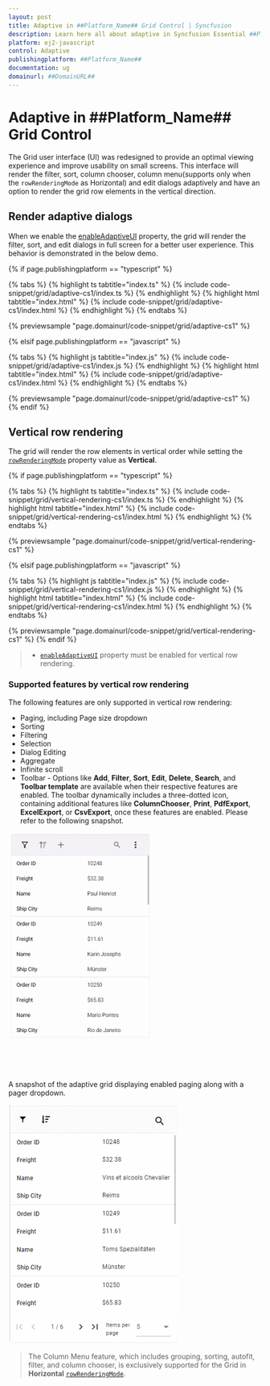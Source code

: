 ```yaml
---
layout: post
title: Adaptive in ##Platform_Name## Grid Control | Syncfusion
description: Learn here all about adaptive in Syncfusion Essential ##Platform_Name## Grid control, its elements and more.
platform: ej2-javascript
control: Adaptive 
publishingplatform: ##Platform_Name##
documentation: ug
domainurl: ##DomainURL##
---
```


# Adaptive in ##Platform_Name## Grid Control

The Grid user interface (UI) was redesigned to provide an optimal viewing experience and improve usability on small screens. This interface will render the filter, sort, column chooser, column menu(supports only when the `rowRenderingMode` as Horizontal) and edit dialogs adaptively and have an option to render the grid row elements in the vertical direction.

## Render adaptive dialogs

When we enable the [enableAdaptiveUI](../api/grid/#enableadaptiveui) property, the grid will render the filter, sort, and edit dialogs in full screen for a better user experience. This behavior is demonstrated in the below demo.

{% if page.publishingplatform == "typescript" %}

 {% tabs %}
{% highlight ts tabtitle="index.ts" %}
{% include code-snippet/grid/adaptive-cs1/index.ts %}
{% endhighlight %}
{% highlight html tabtitle="index.html" %}
{% include code-snippet/grid/adaptive-cs1/index.html %}
{% endhighlight %}
{% endtabs %}
        
{% previewsample "page.domainurl/code-snippet/grid/adaptive-cs1" %}

{% elsif page.publishingplatform == "javascript" %}

{% tabs %}
{% highlight js tabtitle="index.js" %}
{% include code-snippet/grid/adaptive-cs1/index.js %}
{% endhighlight %}
{% highlight html tabtitle="index.html" %}
{% include code-snippet/grid/adaptive-cs1/index.html %}
{% endhighlight %}
{% endtabs %}

{% previewsample "page.domainurl/code-snippet/grid/adaptive-cs1" %}
{% endif %}

## Vertical row rendering

The grid will render the row elements in vertical order while setting the [`rowRenderingMode`](../api/grid/rowRenderingMode/) property value as **Vertical**.

{% if page.publishingplatform == "typescript" %}

 {% tabs %}
{% highlight ts tabtitle="index.ts" %}
{% include code-snippet/grid/vertical-rendering-cs1/index.ts %}
{% endhighlight %}
{% highlight html tabtitle="index.html" %}
{% include code-snippet/grid/vertical-rendering-cs1/index.html %}
{% endhighlight %}
{% endtabs %}
        
{% previewsample "page.domainurl/code-snippet/grid/vertical-rendering-cs1" %}

{% elsif page.publishingplatform == "javascript" %}

{% tabs %}
{% highlight js tabtitle="index.js" %}
{% include code-snippet/grid/vertical-rendering-cs1/index.js %}
{% endhighlight %}
{% highlight html tabtitle="index.html" %}
{% include code-snippet/grid/vertical-rendering-cs1/index.html %}
{% endhighlight %}
{% endtabs %}

{% previewsample "page.domainurl/code-snippet/grid/vertical-rendering-cs1" %}
{% endif %}

> * [`enableAdaptiveUI`](../api/grid/#enableadaptiveui) property must be enabled for vertical row rendering.

### Supported features by vertical row rendering

The following features are only supported in vertical row rendering:

* Paging, including Page size dropdown
* Sorting
* Filtering
* Selection
* Dialog Editing
* Aggregate
* Infinite scroll
* Toolbar - Options like **Add**, **Filter**, **Sort**, **Edit**, **Delete**, **Search**, and **Toolbar template** are available when their respective features are enabled. The toolbar dynamically includes a three-dotted icon, containing additional features like **ColumnChooser**, **Print**, **PdfExport**, **ExcelExport**, or **CsvExport**, once these features are enabled. Please refer to the following snapshot.

![Vertical mode column menu in JavaScript Grid.](./images/javascript-grid-vertical-mode-column-menu.gif)

A snapshot of the adaptive grid displaying enabled paging along with a pager dropdown.

![Adaptive pager dropdown in JavaScript Grid.](./images/javascript-grid-pager-dropdown-adaptive.gif)

> The Column Menu feature, which includes grouping, sorting, autofit, filter, and column chooser, is exclusively supported for the Grid in **Horizontal** [`rowRenderingMode`](../api/grid/rowRenderingMode/).
